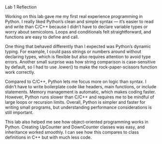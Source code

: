 Lab 1 Reflection

Working on this lab gave me my first real experience programming in Python. I really liked Python’s clean and simple syntax — it’s easier to read and write than C/C++ because I didn’t have to declare variable types or worry about semicolons. Loops and conditionals felt straightforward, and functions are easy to define and call.

One thing that behaved differently than I expected was Python’s dynamic typing. For example, I could pass strings or numbers around without declaring types, which is flexible but also requires attention to avoid type errors. Another small surprise was how string comparison is case-sensitive by default, so I had to use .lower() to make the rock-paper-scissors function work correctly.

Compared to C/C++, Python lets me focus more on logic than syntax. I didn’t have to write boilerplate code like headers, main functions, or include statements. Memory management is automatic, which makes coding faster. However, Python runs slower than C/C++ and requires me to be mindful of large loops or recursion limits. Overall, Python is simpler and faster for writing small programs, but understanding performance considerations is still important.

This lab also helped me see how object-oriented programming works in Python. Creating UpCounter and DownCounter classes was easy, and inheritance worked smoothly. I can see how this compares to class definitions in C++ but with much less code.